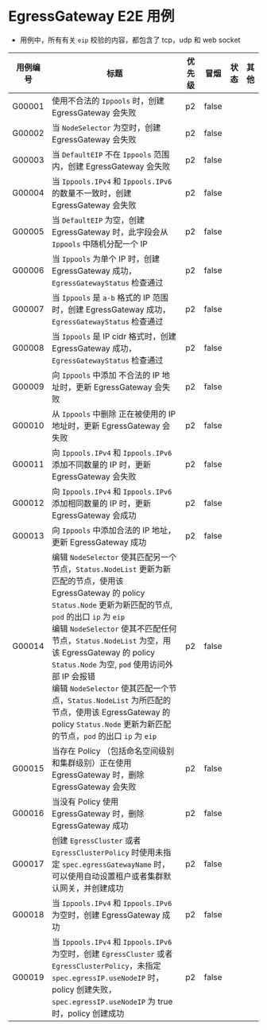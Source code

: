 <!--

# E2E Cases for EgressGateway

- all case about check the `eip` will include tcp, udp and web socket

| Case ID  | Title                                                                                                                                           | Priority  | Smoke  | Status | Other |
|----------|-------------------------------------------------------------------------------------------------------------------------------------------------|-----------|--------|--------|-------|
| G00001   | Creating an EgressGateway fails when using invalid `Ippools`                                                                                    | p2        | false  |        |       |
| G00002   | Creation of EgressGateway fails when `NodeSelector` is empty                                                                                    | p2        | false  |        |       |
| G00003   | Creation of EgressGateway fails when `DefaultEIP` is not in scope of `Ippools`                                                                  | p2        | false  |        |       |
| G00004   | Creation of EgressGateway fails when the number of `Ippools.IPv4` and `Ippools.IPv6` does not match                                             | p2        | false  |        |       |
| G00005   | When `DefaultEIP` is empty, when creating EgressGateway, this field will randomly assign an IP from `Ippools`                                   | p2        | false  |        |       |
| G00006   | When `Ippools` is a single IP, the EgressGateway is successfully created and the `EgressGatewayStatus` check is passed                          | p2        | false  |        |       |
| G00007   | When `Ippools` is an IP range in `a-b` format, the EgressGateway is successfully created and the `EgressGatewayStatus` check passes             | p2        | false  |        |       |
| G00008   | When `Ippools` is in IP cidr format, EgressGateway is successfully created and `EgressGatewayStatus` check is passed                            | p2        | false  |        |       |
| G00009   | Updating EgressGateway fails when adding invalid IP addresses to `Ippools`                                                                      | p2        | false  |        |       |
| G00010   | Updating EgressGateway fails when removing IP addresses in use from `Ippools`                                                                   | p2        | false  |        |       |
| G00011   | Updating EgressGateway fails when adding different number of IPs to `Ippools.IPv4` and `Ippools.IPv6`                                           | p2        | false  |        |       |
| G00012   | Updating EgressGateway succeed when adding same number of IPs to `Ippools.IPv4` and `Ippools.IPv6`                                              | p2        | false  |        |       |
| G00013   | Add legal IP address to `Ippools`, update EgressGateway successfully                                                                            | p2        | false  |        |       |
| G00014   | Edit the `NodeSelector` to match another `node`, `Status.NodeList` is updated to the newly matched node, using the `policy` of this `EgressGateway`, `Status.Node` is updated to the newly matched `node`, the `pod`'s egress ip is eip<br>Edit the `NodeSelector` to not match any `node`, `Status.NodeList` is empty, using the `policy` of this `EgressGateway`, `Status.Node` is empty, accessing external IP from the pod will error<br>Edit the `NodeSelector` to match one `node`, `Status.NodeList` is the matched `node`, using the `policy` of this `EgressGateway`, `Status.Node` is updated to the newly matched `node`, the `pod`'s egress ip is eip                                                               | p2        | false  |        |       |
| G00015   | Deleting an `EgressGateway` fails when there is a `Policy` (both at the namespace level and at the cluster level) that is using the `EgressGateway`   | p2        | false  |        |       |
| G00016   | When `EgressGateway` is not used by `Policy`, the `EgressGateway` is deleted successfully                                                             | p2        | false  |        |       |
| G00017   | When creating an `EgressCluster` or `EgressClusterPolicy` without specifying `spec.egressGatewayName`, the tenant or cluster default gateway can be automatically configured and created successfully                                                             | p2        | false  |        |       |
| G00018  | When `Ippools.IPv4` and `Ippools.IPv6` are empty, creating `EgressGateway` succeeds                                                           | p2        | false  |        |       |
| G00019  | When `Ippools.IPv4` and `Ippools.IPv6` are empty, creating `EgressCluster` or `EgressClusterPolicy` without specifying `spec.egressIP.useNodeIP` will fail to create the policy. When `spec.egressIP.useNodeIP` is set to true, the policy will be created successfully                                                           | p2        | false  |        |       |
-->

# EgressGateway E2E 用例
- 用例中，所有有关 `eip` 校验的内容，都包含了 tcp，udp 和 web socket

| 用例编号   | 标题                                                                                                     | 优先级 | 冒烟    | 状态 | 其他 |
|--------|--------------------------------------------------------------------------------------------------------|-----|-------|----|----|
| G00001 | 使用不合法的 `Ippools` 时，创建 EgressGateway 会失败                                                                | p2  | false |    |    |
| G00002 | 当 `NodeSelector` 为空时，创建 EgressGateway 会失败                                                              | p2  | false |    |    |
| G00003 | 当 `DefaultEIP` 不在 `Ippools` 范围内，创建 EgressGateway 会失败                                                   | p2  | false |    |    |
| G00004 | 当 `Ippools.IPv4` 和 `Ippools.IPv6` 的数量不一致时，创建 EgressGateway 会失败                                         | p2  | false |    |    |
| G00005 | 当 `DefaultEIP` 为空，创建 EgressGateway 时，此字段会从 `Ippools` 中随机分配一个 IP                                        | p2  | false |    |    |
| G00006 | 当 `Ippools` 为单个 IP 时，创建 EgressGateway 成功，`EgressGatewayStatus` 检查通过                                    | p2  | false |    |    |
| G00007 | 当 `Ippools` 是 `a-b` 格式的 IP 范围时，创建 EgressGateway 成功，`EgressGatewayStatus` 检查通过                          | p2  | false |    |    |
| G00008 | 当 `Ippools` 是 IP cidr 格式时，创建 EgressGateway 成功，`EgressGatewayStatus` 检查通过                               | p2  | false |    |    |
| G00009 | 向 `Ippools` 中添加 不合法的 IP 地址时，更新 EgressGateway 会失败                                                       | p2  | false |    |    |
| G00010 | 从 `Ippools` 中删除 正在被使用的 IP 地址时，更新 EgressGateway 会失败                                                     | p2  | false |    |    |
| G00011 | 向 `Ippools.IPv4` 和 `Ippools.IPv6` 添加不同数量的 IP 时，更新 EgressGateway 会失败                                    | p2  | false |    |    |
| G00012 | 向 `Ippools.IPv4` 和 `Ippools.IPv6` 添加相同数量的 IP 时，更新 EgressGateway 会成功                                    | p2  | false |    |    |
| G00013 | 向 `Ippools` 中添加合法的 IP 地址，更新 EgressGateway 成功                                                           | p2  | false |    |    |
| G00014 | 编辑 `NodeSelector` 使其匹配另一个节点，`Status.NodeList` 更新为新匹配的节点，使用该 EgressGateway 的 policy `Status.Node` 更新为新匹配的节点, `pod` 的出口 `ip` 为 `eip`<br>编辑 `NodeSelector` 使其不匹配任何节点，`Status.NodeList` 为空，用该 EgressGateway 的 policy `Status.Node` 为空, `pod` 使用访问外部 IP 会报错<br>编辑 `NodeSelector` 使其匹配一个节点，`Status.NodeList` 为所匹配的节点，使用该 EgressGateway 的 policy `Status.Node` 更新为新匹配的节点，`pod` 的出口 `ip` 为 `eip`                           | p2  | false |      |     |
| G00015 | 当存在 Policy （包括命名空间级别和集群级别）正在使用 EgressGateway 时，删除 EgressGateway 会失败                                    | p2  | false |    |    |
| G00016 | 当没有 Policy 使用 EgressGateway 时，删除 EgressGateway 成功                                                      | p2  | false |    |    |
| G00017 | 创建 `EgressCluster` 或者 `EgressClusterPolicy` 时使用未指定 `spec.egressGatewayName` 时，可以使用自动设置租户或者集群默认网关，并创建成功 | p2  | false |    |    |
| G00018 | 当 `Ippools.IPv4` 和 `Ippools.IPv6` 为空时，创建 EgressGateway 成功 | p2  | false |    |    |
| G00019 | 当 `Ippools.IPv4` 和 `Ippools.IPv6` 为空时，创建 `EgressCluster` 或者 `EgressClusterPolicy`，未指定 `spec.egressIP.useNodeIP` 时，policy 创建失败，`spec.egressIP.useNodeIP` 为 true 时，policy 创建成功 | p2  | false |    |    |
